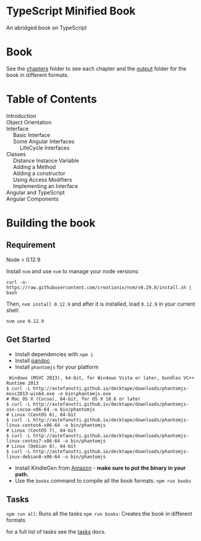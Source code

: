 # TypeScript Minified Book

An abridged book on TypeScript

# Book
See the [chapters](./chapters) folder to see each chapter and the [output](output) folder for the book in different formats.

<div> <h1> Table of Contents </h1> <div id="TOC" class="l-toc">
    <ul>
    <li><a href="#introduction">Introduction</a></li>
    <li><a href="#object-orientation">Object Orientation</a></li>
    <li><a href="#interface">Interface</a><ul>
    <li><a href="#basic-interface">Basic Interface</a></li>
    <li><a href="#some-angular-interfaces">Some Angular Interfaces</a><ul>
    <li><a href="#lifecycle-interfaces">LifeCycle Interfaces</a></li>
    </ul></li>
    </ul></li>
    <li><a href="#classes">Classes</a><ul>
    <li><a href="#distance-instance-variable">Distance Instance Variable</a></li>
    <li><a href="#adding-a-method">Adding a Method</a></li>
    <li><a href="#adding-a-constructor">Adding a constructor</a></li>
    <li><a href="#using-access-modifiers">Using Access Modifiers</a></li>
    <li><a href="#implementing-an-interface">Implementing an Interface</a></li>
    </ul></li>
    <li><a href="#angular-and-typescript">Angular and TypeScript</a></li>
    <li><a href="#angular-components">Angular Components</a></li>
    </ul>
  </div></div>

# Building the book

## Requirement

Node > 0.12.9

Install `nvm` and use `nvm` to manage your node versions:

```
curl -o- https://raw.githubusercontent.com/creationix/nvm/v0.29.0/install.sh | bash
```

Then, `nvm install 0.12.9` and after it is installed, load `0.12.9` in your current shell:

    nvm use 0.12.9

## Get Started

- Install dependencies with `npm i`
- Install [pandoc](http://pandoc.org/installing.html)
- Install `phantomjs` for your platform

```
 Windows (MSVC 2013), 64-bit, for Windows Vista or later, bundles VC++ Runtime 2013
$ curl -L http://astefanutti.github.io/decktape/downloads/phantomjs-msvc2013-win64.exe -o bin\phantomjs.exe
# Mac OS X (Cocoa), 64-bit, for OS X 10.6 or later
$ curl -L http://astefanutti.github.io/decktape/downloads/phantomjs-osx-cocoa-x86-64 -o bin/phantomjs
# Linux (CentOS 6), 64-bit
$ curl -L http://astefanutti.github.io/decktape/downloads/phantomjs-linux-centos6-x86-64 -o bin/phantomjs
# Linux (CentOS 7), 64-bit
$ curl -L http://astefanutti.github.io/decktape/downloads/phantomjs-linux-centos7-x86-64 -o bin/phantomjs
# Linux (Debian 8), 64-bit
$ curl -L http://astefanutti.github.io/decktape/downloads/phantomjs-linux-debian8-x86-64 -o bin/phantomjs
```

- Install KindleGen from [Amazon](https://www.amazon.com/gp/feature.html?docId=1000765211) - **make sure to put the binary in your path.**
- Use the `books` command to compile all the book formats: `npm run books`

## Tasks

`npm run all`: Runs all the tasks
`npm run books`: Creates the book in different formats

for a full list of tasks see the [tasks](tasks.md) docs.
